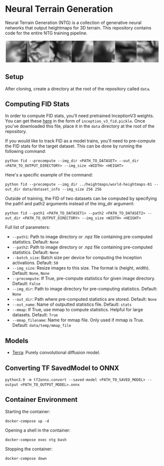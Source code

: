 # Neural Terrain Generation
Neural Terrain Generation (NTG) is a collection of generative neural networks that output heightmaps for 3D terrain. This repository contains code for the entire NTG training pipeline.

<img src="./images/display_heightmaps.png" width="800px"></img>

## Setup
After cloning, create a directory at the root of the repository called ``data``.

## Computing FID Stats
In order to compute FID stats, you'll need pretrained InceptionV3 weights. You can get these [here](https://huggingface.co/hayden-donnelly/inception-v3-fid/tree/main)
in the form of ``inception_v3_fid.pickle``. Once you've downloaded this file, place it in the ``data`` directory at the root of the repository.

If you would like to track FID as a model trains, you'll need to pre-compute the FID stats for the target dataset.
This can be done by running the following command:
```
python fid --precompute --img_dir <PATH_TO_DATASET> --out_dir <PATH_TO_OUTPUT_DIRECTORY> --img_size <WIDTH> <HEIGHT>
```
Here's a specific example of the command:
```
python fid --precompute --img_dir ../heightmaps/world-heightmaps-01 --out_dir data/dataset_info --img_size 256 256
```
Outside of training, the FID of two datasets can be computed by specifying the path1 and path2 arguments instead of the img_dir argument:
```
python fid --path1 <PATH_TO_DATASET1> --path2 <PATH_TO_DATASET2> --out_dir <PATH_TO_OUTPUT_DIRECTORY> --img_size <WIDTH> <HEIGHT>
```

Full list of parameters:
- ``--path1``: Path to image directory or .npz file containing pre-computed statistics. Default: ``None``
- ``--path2``: Path to image directory or .npz file containing pre-computed statistics. Default: ``None``
- ``--batch_size``: Batch size per device for computing the Inception activations. Default: ``50``
- ``--img_size``: Resize images to this size. The format is (height, width). Default: ``None``, ``None``
- ``--precompute``: If True, pre-compute statistics for given image directory. Default: ``False``
- ``--img_dir``: Path to image directory for pre-computing statistics. Default: ``None``
- ``--out_dir``: Path where pre-computed statistics are stored. Default: ``None``
- ``--out_name``: Name of outputted statistics file. Default: ``stats``
- ``--mmap``: If True, use mmap to compute statistics. Helpful for large datasets. Default: ``True``
- ``--mmap_filename``: Name for mmap file. Only used if mmap is True. Default: ``data/temp/mmap_file``

## Models
- [Terra](./models/terra.py): Purely convolutional diffusion model.

## Converting TF SavedModel to ONNX
```
python3.9 -m tf2onnx.convert --saved-model <PATH_TO_SAVED_MODEL> --output <PATH_TO_OUTPUT_MODEL>.onnx
```

## Container Environment
Starting the container:
```
docker-compose up -d
```

Opening a shell in the container:
```
docker-compose exec ntg bash
```

Stopping the container:
```
docker-compose down
```
